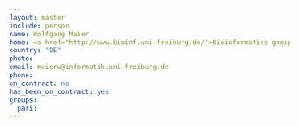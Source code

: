 ```yaml
---
layout: master
include: person
name: Wolfgang Maier
home: <a href="http://www.bioinf.uni-freiburg.de/">Bioinformatics group, University of Freiburg</a>
country: "DE"
photo: 
email: maierw@informatik.uni-freiburg.de
phone:
on_contract: no
has_been_on_contract: yes
groups:
  pari:
---
```

